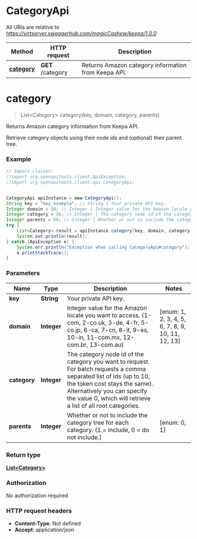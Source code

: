 # CategoryApi

All URIs are relative to *https://virtserver.swaggerhub.com/magicCashew/keepa/1.0.0*

Method | HTTP request | Description
------------- | ------------- | -------------
[**category**](CategoryApi.md#category) | **GET** /category | Returns Amazon category information from Keepa API.


<a name="category"></a>
# **category**
> List&lt;Category&gt; category(key, domain, category, parents)

Returns Amazon category information from Keepa API.

Retrieve category objects using their node ids and (optional) their parent tree.

### Example
```java
// Import classes:
//import org.openapitools.client.ApiException;
//import org.openapitools.client.api.CategoryApi;


CategoryApi apiInstance = new CategoryApi();
String key = "key_example"; // String | Your private API key.
Integer domain = 56; // Integer | Integer value for the Amazon locale you want to access. (1-com, 2-co.uk, 3-de, 4-fr, 5-co.jp, 6-ca, 7-cn, 8-it, 9-es, 10-in, 11-com.mx, 12-com.br, 13-com.au)
Integer category = 56; // Integer | The category node id of the category you want to request. For batch requests a comma separated list of ids (up to 10, the token cost stays the same). Alternatively you can specify the value 0, which will retrieve a list of all root categories.
Integer parents = 56; // Integer | Whether or not to include the category tree for each category. (1 = include, 0 = do not include.)
try {
    List<Category> result = apiInstance.category(key, domain, category, parents);
    System.out.println(result);
} catch (ApiException e) {
    System.err.println("Exception when calling CategoryApi#category");
    e.printStackTrace();
}
```

### Parameters

Name | Type | Description  | Notes
------------- | ------------- | ------------- | -------------
 **key** | **String**| Your private API key. |
 **domain** | **Integer**| Integer value for the Amazon locale you want to access. (1-com, 2-co.uk, 3-de, 4-fr, 5-co.jp, 6-ca, 7-cn, 8-it, 9-es, 10-in, 11-com.mx, 12-com.br, 13-com.au) | [enum: 1, 2, 3, 4, 5, 6, 7, 8, 9, 10, 11, 12, 13]
 **category** | **Integer**| The category node id of the category you want to request. For batch requests a comma separated list of ids (up to 10, the token cost stays the same). Alternatively you can specify the value 0, which will retrieve a list of all root categories. |
 **parents** | **Integer**| Whether or not to include the category tree for each category. (1 &#x3D; include, 0 &#x3D; do not include.) | [enum: 0, 1]

### Return type

[**List&lt;Category&gt;**](Category.md)

### Authorization

No authorization required

### HTTP request headers

 - **Content-Type**: Not defined
 - **Accept**: application/json

